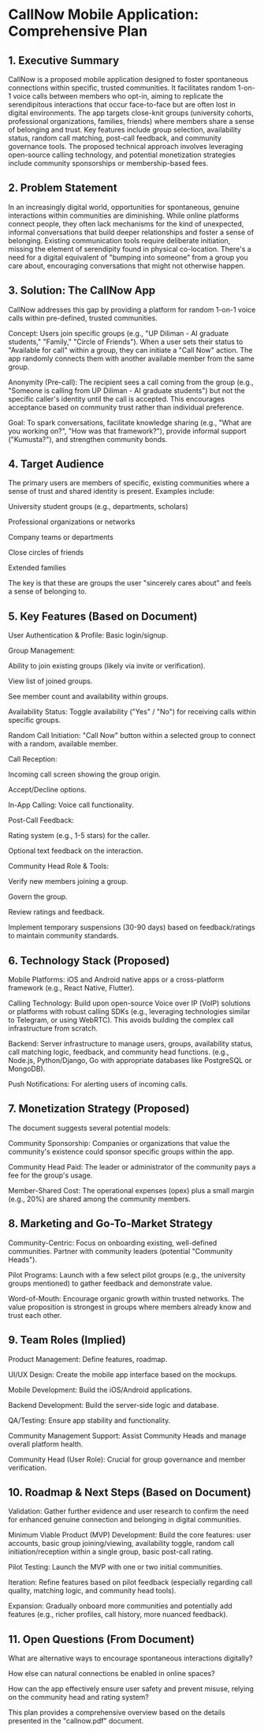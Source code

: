 # CallNow Mobile Application: Comprehensive Plan
## 1. Executive Summary
CallNow is a proposed mobile application designed to foster spontaneous connections within specific, trusted communities. It facilitates random 1-on-1 voice calls between members who opt-in, aiming to replicate the serendipitous interactions that occur face-to-face but are often lost in digital environments. The app targets close-knit groups (university cohorts, professional organizations, families, friends) where members share a sense of belonging and trust. Key features include group selection, availability status, random call matching, post-call feedback, and community governance tools. The proposed technical approach involves leveraging open-source calling technology, and potential monetization strategies include community sponsorships or membership-based fees.

## 2. Problem Statement
In an increasingly digital world, opportunities for spontaneous, genuine interactions within communities are diminishing. While online platforms connect people, they often lack mechanisms for the kind of unexpected, informal conversations that build deeper relationships and foster a sense of belonging. Existing communication tools require deliberate initiation, missing the element of serendipity found in physical co-location. There's a need for a digital equivalent of "bumping into someone" from a group you care about, encouraging conversations that might not otherwise happen.

## 3. Solution: The CallNow App
CallNow addresses this gap by providing a platform for random 1-on-1 voice calls within pre-defined, trusted communities.

Concept: Users join specific groups (e.g., "UP Diliman - AI graduate students," "Family," "Circle of Friends"). When a user sets their status to "Available for call" within a group, they can initiate a "Call Now" action. The app randomly connects them with another available member from the same group.

Anonymity (Pre-call): The recipient sees a call coming from the group (e.g., "Someone is calling from UP Diliman - AI graduate students") but not the specific caller's identity until the call is accepted. This encourages acceptance based on community trust rather than individual preference.

Goal: To spark conversations, facilitate knowledge sharing (e.g., "What are you working on?", "How was that framework?"), provide informal support ("Kumusta?"), and strengthen community bonds.

## 4. Target Audience
The primary users are members of specific, existing communities where a sense of trust and shared identity is present. Examples include:

University student groups (e.g., departments, scholars)

Professional organizations or networks

Company teams or departments

Close circles of friends

Extended families

The key is that these are groups the user "sincerely cares about" and feels a sense of belonging to.

## 5. Key Features (Based on Document)
User Authentication & Profile: Basic login/signup.

Group Management:

Ability to join existing groups (likely via invite or verification).

View list of joined groups.

See member count and availability within groups.

Availability Status: Toggle availability ("Yes" / "No") for receiving calls within specific groups.

Random Call Initiation: "Call Now" button within a selected group to connect with a random, available member.

Call Reception:

Incoming call screen showing the group origin.

Accept/Decline options.

In-App Calling: Voice call functionality.

Post-Call Feedback:

Rating system (e.g., 1-5 stars) for the caller.

Optional text feedback on the interaction.

Community Head Role & Tools:

Verify new members joining a group.

Govern the group.

Review ratings and feedback.

Implement temporary suspensions (30-90 days) based on feedback/ratings to maintain community standards.

## 6. Technology Stack (Proposed)
Mobile Platforms: iOS and Android native apps or a cross-platform framework (e.g., React Native, Flutter).

Calling Technology: Build upon open-source Voice over IP (VoIP) solutions or platforms with robust calling SDKs (e.g., leveraging technologies similar to Telegram, or using WebRTC). This avoids building the complex call infrastructure from scratch.

Backend: Server infrastructure to manage users, groups, availability status, call matching logic, feedback, and community head functions. (e.g., Node.js, Python/Django, Go with appropriate databases like PostgreSQL or MongoDB).

Push Notifications: For alerting users of incoming calls.

## 7. Monetization Strategy (Proposed)
The document suggests several potential models:

Community Sponsorship: Companies or organizations that value the community's existence could sponsor specific groups within the app.

Community Head Paid: The leader or administrator of the community pays a fee for the group's usage.

Member-Shared Cost: The operational expenses (opex) plus a small margin (e.g., 20%) are shared among the community members.

## 8. Marketing and Go-To-Market Strategy
Community-Centric: Focus on onboarding existing, well-defined communities. Partner with community leaders (potential "Community Heads").

Pilot Programs: Launch with a few select pilot groups (e.g., the university groups mentioned) to gather feedback and demonstrate value.

Word-of-Mouth: Encourage organic growth within trusted networks. The value proposition is strongest in groups where members already know and trust each other.

## 9. Team Roles (Implied)
Product Management: Define features, roadmap.

UI/UX Design: Create the mobile app interface based on the mockups.

Mobile Development: Build the iOS/Android applications.

Backend Development: Build the server-side logic and database.

QA/Testing: Ensure app stability and functionality.

Community Management Support: Assist Community Heads and manage overall platform health.

Community Head (User Role): Crucial for group governance and member verification.

## 10. Roadmap & Next Steps (Based on Document)
Validation: Gather further evidence and user research to confirm the need for enhanced genuine connection and belonging in digital communities.

Minimum Viable Product (MVP) Development: Build the core features: user accounts, basic group joining/viewing, availability toggle, random call initiation/reception within a single group, basic post-call rating.

Pilot Testing: Launch the MVP with one or two initial communities.

Iteration: Refine features based on pilot feedback (especially regarding call quality, matching logic, and community head tools).

Expansion: Gradually onboard more communities and potentially add features (e.g., richer profiles, call history, more nuanced feedback).

## 11. Open Questions (From Document)
What are alternative ways to encourage spontaneous interactions digitally?

How else can natural connections be enabled in online spaces?

How can the app effectively ensure user safety and prevent misuse, relying on the community head and rating system?

This plan provides a comprehensive overview based on the details presented in the "callnow.pdf" document.

